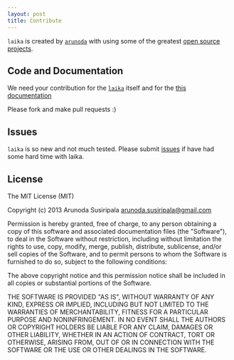 ```yaml
---
layout: post
title: Contribute
---
```


`laika` is created by [`arunoda`](https://github.com/arunoda) with using some of the greatest [open source projects](http://goo.gl/qDGgx).

## Code and Documentation
We need your contribution for the [`laika`](https://github.com/arunoda/laika) itself and for the [this documentation](https://github.com/arunoda/laika/tree/gh-pages)

Please fork and make pull requests :)

## Issues
`laika` is so new and not much tested. Please submit [issues](https://github.com/arunoda/laika/issues) if have had some hard time with laika.

## License

The MIT License (MIT)

Copyright (c) 2013 Arunoda Susiripala <arunoda.susiripala@gmail.com>

Permission is hereby granted, free of charge, to any person obtaining a copy
of this software and associated documentation files (the "Software"), to deal
in the Software without restriction, including without limitation the rights
to use, copy, modify, merge, publish, distribute, sublicense, and/or sell
copies of the Software, and to permit persons to whom the Software is
furnished to do so, subject to the following conditions:

The above copyright notice and this permission notice shall be included in
all copies or substantial portions of the Software.

THE SOFTWARE IS PROVIDED "AS IS", WITHOUT WARRANTY OF ANY KIND, EXPRESS OR
IMPLIED, INCLUDING BUT NOT LIMITED TO THE WARRANTIES OF MERCHANTABILITY,
FITNESS FOR A PARTICULAR PURPOSE AND NONINFRINGEMENT. IN NO EVENT SHALL THE
AUTHORS OR COPYRIGHT HOLDERS BE LIABLE FOR ANY CLAIM, DAMAGES OR OTHER
LIABILITY, WHETHER IN AN ACTION OF CONTRACT, TORT OR OTHERWISE, ARISING FROM,
OUT OF OR IN CONNECTION WITH THE SOFTWARE OR THE USE OR OTHER DEALINGS IN
THE SOFTWARE.